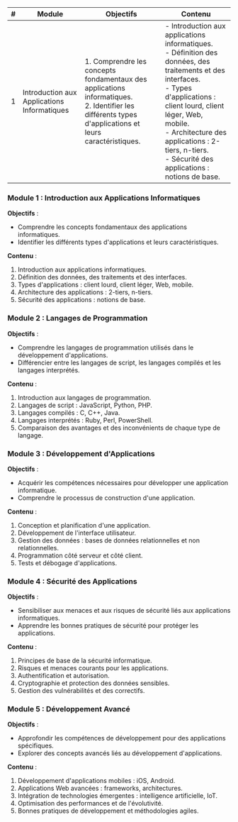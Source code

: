 | # | Module                                      | Objectifs                                                                                                                                                                         | Contenu                                                                                                                                                                                   |
|---|---------------------------------------------|-----------------------------------------------------------------------------------------------------------------------------------------------------------------------------------|-------------------------------------------------------------------------------------------------------------------------------------------------------------------------------------------|
| 1 | Introduction aux Applications Informatiques | 1. Comprendre les concepts fondamentaux des applications informatiques. <br> 2. Identifier les différents types d'applications et leurs caractéristiques.                         | - Introduction aux applications informatiques. <br> - Définition des données, des traitements et des interfaces. <br> - Types d'applications : client lourd, client léger, Web, mobile. <br> - Architecture des applications : 2-tiers, n-tiers. <br> - Sécurité des applications : notions de base. |

### Module 1 : Introduction aux Applications Informatiques

**Objectifs** :
- Comprendre les concepts fondamentaux des applications informatiques.
- Identifier les différents types d'applications et leurs caractéristiques.

**Contenu** :
1. Introduction aux applications informatiques.
2. Définition des données, des traitements et des interfaces.
3. Types d'applications : client lourd, client léger, Web, mobile.
4. Architecture des applications : 2-tiers, n-tiers.
5. Sécurité des applications : notions de base.

### Module 2 : Langages de Programmation

**Objectifs** :
- Comprendre les langages de programmation utilisés dans le développement d'applications.
- Différencier entre les langages de script, les langages compilés et les langages interprétés.

**Contenu** :
1. Introduction aux langages de programmation.
2. Langages de script : JavaScript, Python, PHP.
3. Langages compilés : C, C++, Java.
4. Langages interprétés : Ruby, Perl, PowerShell.
5. Comparaison des avantages et des inconvénients de chaque type de langage.

### Module 3 : Développement d'Applications

**Objectifs** :
- Acquérir les compétences nécessaires pour développer une application informatique.
- Comprendre le processus de construction d'une application.

**Contenu** :
1. Conception et planification d'une application.
2. Développement de l'interface utilisateur.
3. Gestion des données : bases de données relationnelles et non relationnelles.
4. Programmation côté serveur et côté client.
5. Tests et débogage d'applications.

### Module 4 : Sécurité des Applications

**Objectifs** :
- Sensibiliser aux menaces et aux risques de sécurité liés aux applications informatiques.
- Apprendre les bonnes pratiques de sécurité pour protéger les applications.

**Contenu** :
1. Principes de base de la sécurité informatique.
2. Risques et menaces courants pour les applications.
3. Authentification et autorisation.
4. Cryptographie et protection des données sensibles.
5. Gestion des vulnérabilités et des correctifs.

### Module 5 : Développement Avancé

**Objectifs** :
- Approfondir les compétences de développement pour des applications spécifiques.
- Explorer des concepts avancés liés au développement d'applications.

**Contenu** :
1. Développement d'applications mobiles : iOS, Android.
2. Applications Web avancées : frameworks, architectures.
3. Intégration de technologies émergentes : intelligence artificielle, IoT.
4. Optimisation des performances et de l'évolutivité.
5. Bonnes pratiques de développement et méthodologies agiles.
